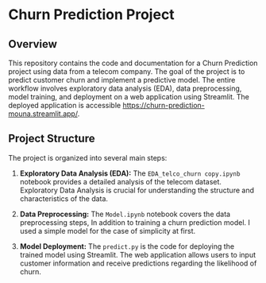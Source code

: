 # Churn Prediction Project

## Overview

This repository contains the code and documentation for a Churn Prediction project using data from a telecom company. The goal of the project is to predict customer churn and implement a predictive model. The entire workflow involves exploratory data analysis (EDA), data preprocessing, model training, and deployment on a web application using Streamlit.
The deployed application is accessible https://churn-prediction-mouna.streamlit.app/.

## Project Structure

The project is organized into several main steps:

1. **Exploratory Data Analysis (EDA):** The `EDA_telco_churn copy.ipynb` notebook provides a detailed analysis of the telecom dataset. Exploratory Data Analysis is crucial for understanding the structure and characteristics of the data.

2. **Data Preprocessing:** The `Model.ipynb` notebook covers the data preprocessing steps, In addition to training a churn prediction model. I used a simple model for the case of simplicity at first.

3. **Model Deployment:** The `predict.py` is the code for deploying the trained model using Streamlit. The web application allows users to input customer information and receive predictions regarding the likelihood of churn. 

